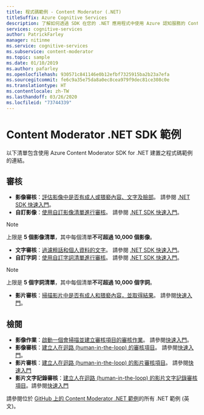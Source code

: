 ```yaml
---
title: 程式碼範例 - Content Moderator (.NET)
titleSuffix: Azure Cognitive Services
description: 了解如何透過 SDK 在您的 .NET 應用程式中使用 Azure 認知服務的 Content Moderator。
services: cognitive-services
author: PatrickFarley
manager: nitinme
ms.service: cognitive-services
ms.subservice: content-moderator
ms.topic: sample
ms.date: 01/10/2019
ms.author: pafarley
ms.openlocfilehash: 930571c841146e0b12efbf7325915ba2b23a7efa
ms.sourcegitcommit: fe6c9a35e75da8a0ec8cea979f9dec81ce308c0e
ms.translationtype: HT
ms.contentlocale: zh-TW
ms.lasthandoff: 03/26/2020
ms.locfileid: "73744339"
---
```

# <a name="content-moderator-net-sdk-samples"></a>Content Moderator .NET SDK 範例

以下清單包含使用 Azure Content Moderator SDK for .NET 建置之程式碼範例的連結。

## <a name="moderation"></a>審核

- **影像審核**：[評估影像中是否有成人或猥褻內容、文字及臉部](https://github.com/Azure-Samples/cognitive-services-dotnet-sdk-samples/blob/master/ContentModerator/ImageModeration/Program.cs)。 請參閱 [.NET SDK 快速入門](dotnet-sdk-quickstart.md)。
- **自訂影像**：[使用自訂影像清單進行審核](https://github.com/Azure-Samples/cognitive-services-dotnet-sdk-samples/blob/master/ContentModerator/ImageListManagement/Program.cs)。 請參閱 [.NET SDK 快速入門](dotnet-sdk-quickstart.md)。

> [!NOTE]
> 上限是 **5 個影像清單**，其中每個清單**不可超過 10,000 個影像**。
>

- **文字審核**：[過濾粗話和個人資料的文字](https://github.com/Azure-Samples/cognitive-services-dotnet-sdk-samples/blob/master/ContentModerator/TextModeration/Program.cs)。 請參閱 [.NET SDK 快速入門](dotnet-sdk-quickstart.md)。
- **自訂字詞**：[使用自訂字詞清單進行審核](https://github.com/Azure-Samples/cognitive-services-dotnet-sdk-samples/blob/master/ContentModerator/TermListManagement/Program.cs)。 請參閱 [.NET SDK 快速入門](dotnet-sdk-quickstart.md)。

> [!NOTE]
> 上限是 **5 個字詞清單**，其中每個清單**不可超過 10,000 個字詞**。
>

- **影片審核**：[掃描影片中是否有成人和猥褻內容，並取得結果](https://github.com/Azure-Samples/cognitive-services-dotnet-sdk-samples/blob/master/ContentModerator/VideoModeration/Program.cs)。 請參閱[快速入門](video-moderation-api.md)。

## <a name="review"></a>檢閱

- **影像作業**：[啟動一個會掃描並建立審核項目的審核作業](https://github.com/Azure-Samples/cognitive-services-dotnet-sdk-samples/blob/master/ContentModerator/ImageJobs/Program.cs)。 請參閱[快速入門](moderation-jobs-quickstart-dotnet.md)。
- **影像審核**：[建立人在迴路 (human-in-the-loop) 的審核項目](https://github.com/Azure-Samples/cognitive-services-dotnet-sdk-samples/blob/master/ContentModerator/ImageReviews/Program.cs)。 請參閱[快速入門](dotnet-sdk-quickstart.md)。
- **影片審核**：[建立人在迴路 (human-in-the-loop) 的影片審核項目](https://github.com/Azure-Samples/cognitive-services-dotnet-sdk-samples/blob/master/ContentModerator/VideoReviews/Program.cs)。 請參閱[快速入門](video-reviews-quickstart-dotnet.md)
- **影片文字記錄審核**：[建立人在迴路 (human-in-the-loop) 的影片文字記錄審核項目](https://github.com/Azure-Samples/cognitive-services-dotnet-sdk-samples/blob/master/ContentModerator/VideoTranscriptReviews/Program.cs)。請參閱[快速入門](video-reviews-quickstart-dotnet.md)

請參閱位於 [GitHub 上的 Content Moderator .NET 範例](https://github.com/Azure-Samples/cognitive-services-dotnet-sdk-samples/tree/master/ContentModerator)的所有 .NET 範例 \(英文\)。
